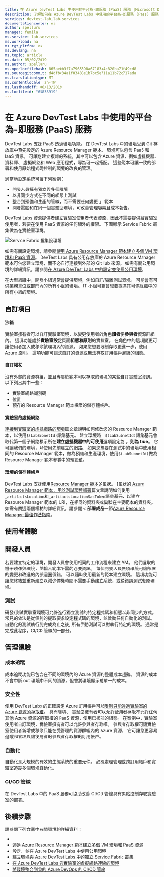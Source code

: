 ```yaml
---
title: 在 Azure DevTest Labs 中使用的平台為-即服務 (PaaS) 服務 |Microsoft Docs
description: 了解如何在 Azure DevTest Labs 中使用的平台為-即服務 (Pass) 服務。
services: devtest-lab,lab-services
documentationcenter: na
author: spelluru
manager: femila
ms.service: lab-services
ms.workload: na
ms.tgt_pltfrm: na
ms.devlang: na
ms.topic: article
ms.date: 05/02/2019
ms.author: spelluru
ms.openlocfilehash: 865ae0b3f7a7965698a67183a4c820ba71f49cd8
ms.sourcegitcommit: d4dfbc34a1f03488e1b7bc5e711a11b72c717ada
ms.translationtype: MT
ms.contentlocale: zh-TW
ms.lasthandoff: 06/13/2019
ms.locfileid: "65833919"
---
```

# <a name="use-platform-as-a-service-paas-services-in-azure-devtest-labs"></a>在 Azure DevTest Labs 中使用的平台為-即服務 (PaaS) 服務
DevTest Labs 支援 PaaS 透過環境功能。 在 DevTest Labs 中的環境受到 Git 存放庫中預先設定的 Azure Resource Manager 範本。 環境可以包含 PaaS 和 IaaS 資源。 可讓您建立複雜的系統，其中可以包含 Azure 資源，例如虛擬機器、 資料庫、 虛擬網路和 Web 應用程式，專為可一起搭配。 這些範本可讓一致的部署和使用原始程式碼控制的環境的改良的管理。 

適當地設定系統可讓下列案例： 

- 開發人員擁有獨立與多個環境
- 以非同步方式在不同的組態上測試
- 整合到預備和生產的管線，而不需要任何變更 」 範本
- 開發電腦和在同一個實驗室環境，可改善管理容易且成本報告。  

DevTest Labs 資源提供者建立實驗室使用者代表資源，因此不需要提供給實驗室使用者，若要在使用 PaaS 資源的任何額外的權限。 下圖顯示 Service Fabric 叢集做為在實驗室環境。

![Service Fabric 叢集設環境](./media/create-environment-service-fabric-cluster/cluster-created.png)

如需有關設定環境，請參閱[使用 Azure Resource Manager 範本建立多個 VM 環境和 PaaS 資源](devtest-lab-create-environment-from-arm.md)。 DevTest Labs 具有公用存放庫的 Azure Resource Manager 範本可供您建立環境，而不必自行連接到外部的 GitHub 來源。 如需有關公用環境的詳細資訊，請參閱[在 Azure DevTest Labs 中的設定並使用公用環境](devtest-lab-configure-use-public-environments.md)。

在大型組織中，開發小組通常會提供環境，例如自訂/隔離測試環境。 可能會有可供業務單位或部門內的所有小組的環境。 IT 小組可能會想要提供其可供組織中的所有小組的環境。  

## <a name="customizations"></a>自訂項目

#### <a name="sandbox"></a>沙箱 
實驗室擁有者可以自訂實驗室環境，以變更使用者的角色**讀者**要**參與者**資源群組內。 這項功能處於**實驗室設定**頁面**組態和原則**的實驗室。 在角色中的這項變更可讓使用者加入或移除該環境內的資源。 如果您想要限制存取更進一步，使用 Azure 原則。 這項功能可讓您自訂的資源或無法存取訂用帳戶層級的組態。

#### <a name="custom-tokens"></a>自訂權杖
沒有外部的資源群組，並且專屬於範本可以存取的環境的某些自訂實驗室資訊。 以下列出其中一些： 

- 實驗室網路識別碼
- 位置
- 預存的 Resource Manager 範本檔案的儲存體帳戶。 
 
#### <a name="lab-virtual-network"></a>實驗室的虛擬網路
[連接到實驗室的虛擬網路的環境](connect-environment-lab-virtual-network.md)篇文章說明如何修改您的 Resource Manager 範本，以使用`$(LabSubnetId)`語彙基元。 建立環境時，`$(LabSubnetId)`語彙基元會取代第一個子網路標示所在**建立虛擬機器中的可使用**選項設定為 **，則為 true**。 它可讓我們的環境，以使用先前建立的網路。 如果您想要在測試中的環境中使用相同的 Resource Manager 範本，做為預備和生產環境，使用`$(LabSubnetId)`做為 Resource Manager 範本參數中的預設值。 

#### <a name="environment-storage-account"></a>環境的儲存體帳戶
DevTest Labs 支援使用[Resource Manager 範本的巢狀](../azure-resource-manager/resource-group-linked-templates.md)。 [[巢狀的 Azure Resource Manager 範本，用於測試環境部署](deploy-nested-template-environments.md)篇文章說明如何使用`_artifactsLocation`和`_artifactsLocationSasToken`語彙基元，以建立 Resource Manager 範本的 URI，在相同的資料夾或巢狀在主要範本的資料夾。 如需有關這兩個權杖的詳細資訊，請參閱 <<c0>  **部署成品**一節[Azure Resource Manager-最佳作法指南](https://github.com/Azure/azure-quickstart-templates/blob/master/1-CONTRIBUTION-GUIDE/best-practices.md)。

## <a name="user-experience"></a>使用者體驗

## <a name="developer"></a>開發人員
若要建立特定的環境，開發人員會使用相同的工作流程來建立 VM。 他們選取的機器映像與環境，並輸入範本所需的必要資訊。 每個開發人員無須環境可讓部署的變更和改進的內部迴圈偵錯。 可以隨時使用最新的範本建立環境。  這項功能可讓您終結並重新建立以減少停機時間不需要手動建立系統，或從錯誤測試復原環境。  

### <a name="testing"></a>測試
研發/測試實驗室環境可允許進行獨立測試的特定程式碼和組態以非同步的方式。 常見的做法是從個別的提取要求設定程式碼的環境，並啟動任何自動化的測試。 自動化的測試執行到完成為止之後, 所有手動測試可以對執行特定的環境。 通常是完成此程序，CI/CD 管線的一部分。 

## <a name="management-experience"></a>管理體驗

### <a name="cost-tracking"></a>成本追蹤
成本追蹤功能已包含在不同的環境內的 Azure 資源的整體成本趨勢。 資源的成本不會中斷 out 環境中不同的資源，但會將環境顯示成單一的成本。

### <a name="security"></a>安全性
使用 DevTest Labs 的正確設定 Azure 訂用帳戶可以[限制只能透過實驗室的 Azure 資源的存取權](devtest-lab-add-devtest-user.md)。 具有環境、 實驗室擁有者可以允許使用者存取不允許任何其他 Azure 資源的存取權的 PaaS 資源，使用已核准的組態。 在案例中，實驗室使用者自訂環境，實驗室擁有者可以允許參與者存取權。 參與者存取權可讓實驗室使用者新增或移除只能在受管理的資源群組內的 Azure 資源。 它可讓您更容易追蹤和管理與讓使用者的參與者存取權的訂用帳戶。

### <a name="automation"></a>自動化
自動化是大規模的有效的生態系統的重要元件。 必須處理管理或跨訂用帳戶和實驗室追蹤多個環境自動化。

### <a name="cicd-pipeline"></a>CI/CD 管線
在 DevTest Labs 中的 PaaS 服務可協助改善 CI/CD 管線具有焦點控制存取實驗室的部署。

## <a name="next-steps"></a>後續步驟
請參閱下列文章中有關環境的詳細資料： 

- 
- [透過 Azure Resource Manager 範本建立多個 VM 環境和 PaaS 資源](devtest-lab-create-environment-from-arm.md)
- [設定，並在 Azure DevTest Labs 中使用公用環境](devtest-lab-configure-use-public-environments.md)
- [建立環境與 Azure DevTest Labs 中的獨立 Service Fabric 叢集](create-environment-service-fabric-cluster.md)
- [在 Azure DevTest Labs 的實驗室的虛擬網路連線的環境](connect-environment-lab-virtual-network.md)
- [將環境整合到您的 Azure DevOps 的 CI/CD 管線](integrate-environments-devops-pipeline.md)
 





